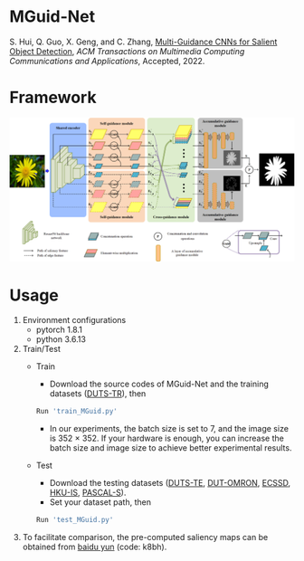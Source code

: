 # MGuid-Net
S. Hui, Q. Guo, X. Geng, and C. Zhang, [Multi-Guidance CNNs for Salient Object Detection](http://dx.doi.org/10.1145/3570507), *ACM Transactions on Multimedia Computing Communications and Applications*, Accepted, 2022.

# Framework
![architecture](./framwork.png)


# Usage
1. Environment configurations
    * pytorch 1.8.1
    * python 3.6.13
2. Train/Test
    * Train
        * Download the source codes of MGuid-Net and the training datasets ([DUTS-TR](http://saliencydetection.net/duts/)), then
        ```python
        Run 'train_MGuid.py'
        ```
        * In our experiments, the batch size is set to 7, and the image size is 352 $\times$ 352. If your hardware is enough, you can increase the batch size and image size to achieve better experimental results.
    * Test
      
        * Download the testing datasets ([DUTS-TE](http://saliencydetection.net/duts/), [DUT-OMRON](http://saliencydetection.net/dut-omron/), [ECSSD](http://www.cse.cuhk.edu.hk/leojia/projects/hsaliency/dataset.html), [HKU-IS](https://i.cs.hku.hk/~gbli/deep_saliency.html), [PASCAL-S](http://www.cbi.gatech.edu/salobj/)).
        * Set your dataset path, then
        ```python
        Run 'test_MGuid.py'
        ```
3. To facilitate comparison, the pre-computed saliency maps can be obtained from [baidu yun](https://pan.baidu.com/s/16oEoBJ1Jc-gsFox2WeSC-w) (code: k8bh).

